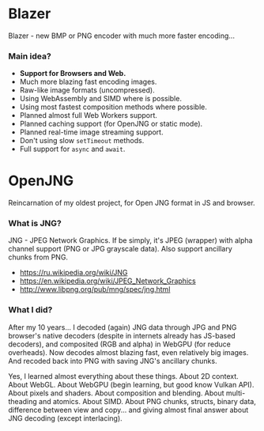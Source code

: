 # Blazer

Blazer - new BMP or PNG encoder with much more faster encoding...

### Main idea?

- **Support for Browsers and Web.**
- Much more blazing fast encoding images.
- Raw-like image formats (uncompressed).
- Using WebAssembly and SIMD where is possible.
- Using most fastest composition methods where possible.
- Planned almost full Web Workers support.
- Planned caching support (for OpenJNG or static mode).
- Planned real-time image streaming support.
- Don't using slow `setTimeout` methods.
- Full support for `async` and `await`.

# OpenJNG

Reincarnation of my oldest project, for Open JNG format in JS and browser. 

### What is JNG?

JNG - JPEG Network Graphics. If be simply, it's JPEG (wrapper) with alpha channel support (PNG or JPG grayscale data). Also support ancillary chunks from PNG.

- https://ru.wikipedia.org/wiki/JNG
- https://en.wikipedia.org/wiki/JPEG_Network_Graphics
- http://www.libpng.org/pub/mng/spec/jng.html

### What I did?

After my 10 years... I decoded (again) JNG data through JPG and PNG browser's native decoders (despite in internets already has JS-based decoders), and composited (RGB and alpha) in WebGPU (for reduce overheads). Now decodes almost blazing fast, even relatively big images. And recoded back into PNG with saving JNG's ancillary chunks.

Yes, I learned almost everything about these things. About 2D context. About WebGL. About WebGPU (begin learning, but good know Vulkan API). About pixels and shaders. About composition and blending. About multi-theading and atomics. About SIMD. About PNG chunks, structs, binary data, difference between view and copy... and giving almost final answer about JNG decoding (except interlacing).
